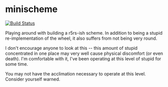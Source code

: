 # minischeme #

[![Build Status](https://travis-ci.org/rpedde/minischeme.png?branch=master)](https://travis-ci.org/rpedde/minischeme)

Playing around with building a r5rs-ish scheme.  In addition to being
a stupid re-implementation of the wheel, it also suffers from not
being very round.

I don't encourage anyone to look at this -- this amount of stupid
concentrated in one place may very well cause physical discomfort (or
even death).  I'm comfortable with it, I've been operating at this
level of stupid for some time.

You may not have the acclimation necessary to operate at this level.
Consider yourself warned.




